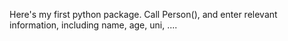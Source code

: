 Here's my first python package.
Call Person(), and enter relevant information, including name, age, uni, ....
